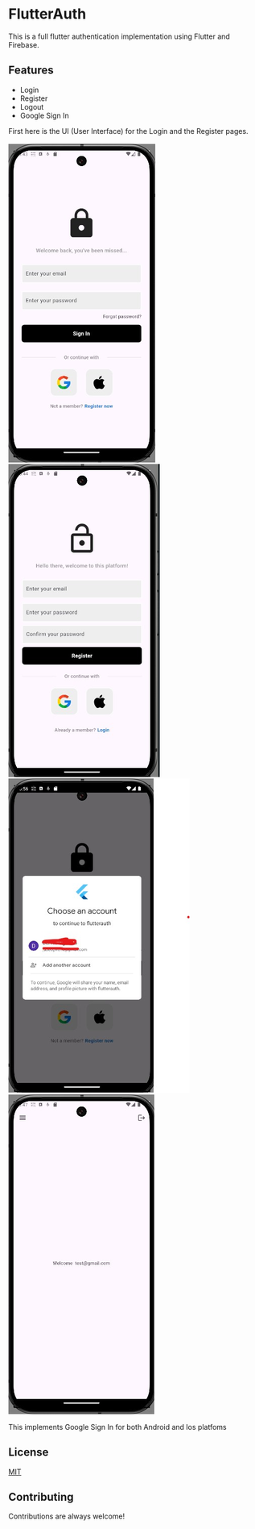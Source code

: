 # FlutterAuth

This is a full flutter authentication implementation using Flutter and Firebase.

## Features

- Login  
- Register
- Logout
- Google Sign In

First here is the UI (User Interface) for the Login and the Register pages.

![Login UI](lib/images/loginUI.jpg) ![Register UI](lib/images/RegisterUI.jpg) ![Google UI](lib/images/google.jpg) ![Welcome UI](lib/images/welcomeUI.jpg)

This implements Google Sign In for both Android and Ios platfoms

## License

[MIT](https://choosealicense.com/licenses/mit/)

## Contributing

Contributions are always welcome!
